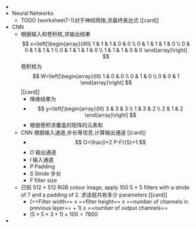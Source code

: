 -
- Neural Networks
	- TODO  (worksheet7-1)对于神经网络,求最终表达式 [[card]]
- CNN
	- 根据输入和卷积核,求输出结果 
	  $$
	  x=\left[\begin{array}{lllll}
	  1 & 1 & 1 & 0 & 0 \\
	  0 & 1 & 1 & 1 & 0 \\
	  0 & 0 & 1 & 1 & 1 \\
	  0 & 1 & 1 & 1 & 0 \\
	  1 & 1 & 1 & 0 & 0
	  \end{array}\right]
	  $$
	  卷积核为 
	  $$
	  W=\left[\begin{array}{lll}
	  1 & 0 & 0 \\
	  0 & 1 & 0 \\
	  0 & 0 & 1
	  \end{array}\right]
	  $$
	  [[card]]
		- 降维结果为
		- $$
		  y=\left[\begin{array}{lll}
		  3 & 3 & 3 \\
		  1 & 3 & 2 \\
		  2 & 1 & 2
		  \end{array}\right]
		  $$
		- 根据卷积求覆盖的矩阵的元素和
	- CNN 根据输入通道,步长等信息,计算输出通道 [[card]]
		- $$
		  O=\frac{I+2 P-F}{S}+1
		  $$
		- $O$ 输出通道
		- $I$ 输入通道
		- $P$ Padding
		- $S$ Stride 步长
		- $F$ filter size
	- 已知 512 × 512 RGB colour image, apply 100 5 × 5 filters with a stride of 7 and a padding of 2. 求该层共有多少 parameters [[card]]
		- (==Filter width== x ==filter height== x ==number of channels in previous layer== + 1) x ==number of output channels==
		- $(5 \times 5 \times 3 +1) \times 100 = 7600$
-